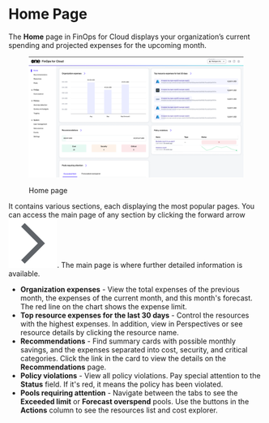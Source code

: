 # Home Page

The **Home** page in FinOps for Cloud displays your organization’s current spending and projected expenses for the upcoming month.&#x20;

<figure><img src="../../../.gitbook/assets/finOps_home_page.png" alt=""><figcaption><p>Home page</p></figcaption></figure>

It contains various sections, each displaying the most popular pages. You can access the main page of any section by clicking the forward arrow<img src="../../../.gitbook/assets/icon_arrow.png" alt="<svg xmlns=&#x22;http://www.w3.org/2000/svg&#x22; height=&#x22;24px&#x22; viewBox=&#x22;0 -960 960 960&#x22; width=&#x22;24px&#x22; fill=&#x22;#472AFF&#x22;><path d=&#x22;m321-80-71-71 329-329-329-329 71-71 400 400L321-80Z&#x22;/></svg>" data-size="line">. The main page is where further detailed information is available.

* **Organization expenses** - View the total expenses of the previous month, the expenses of the current month, and this month's forecast. The red line on the chart shows the expense limit.
* **Top resource expenses for the last 30 days** - Control the resources with the highest expenses. In addition, view in Perspectives or see resource details by clicking the resource name.
* **Recommendations** - Find summary cards with possible monthly savings, and the expenses separated into cost, security, and critical categories. Click the link in the card to view the details on the **Recommendations** page.
* **Policy violations** - View all policy violations. Pay special attention to the **Status** field. If it's red, it means the policy has been violated.
* **Pools requiring attention** - Navigate between the tabs to see the **Exceeded limit** or **Forecast overspend** pools. Use the buttons in the **Actions** column to see the resources list and cost explorer.
